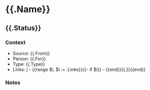# {{.Name}} 
## {{.Status}}

### Context
 * Source: {{.From}}
 * Person: {{.For}}
 * Type: {{.Type}}
 * Links:
   [i](./index.md) - {{range $i, $l := .Links}}{{- if $i}} - {{end}}{{.}}{{end}}

### Notes



